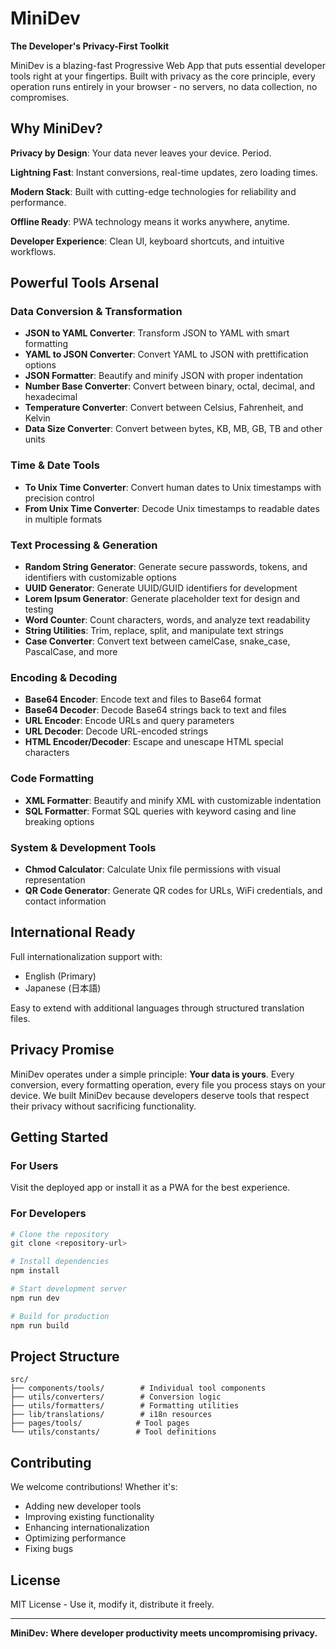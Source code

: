 # MiniDev

**The Developer's Privacy-First Toolkit**

MiniDev is a blazing-fast Progressive Web App that puts essential developer tools right at your fingertips. Built with privacy as the core principle, every operation runs entirely in your browser - no servers, no data collection, no compromises.

## Why MiniDev?

**Privacy by Design**: Your data never leaves your device. Period.

**Lightning Fast**: Instant conversions, real-time updates, zero loading times.

**Modern Stack**: Built with cutting-edge technologies for reliability and performance.

**Offline Ready**: PWA technology means it works anywhere, anytime.

**Developer Experience**: Clean UI, keyboard shortcuts, and intuitive workflows.

## Powerful Tools Arsenal

### Data Conversion & Transformation
- **JSON to YAML Converter**: Transform JSON to YAML with smart formatting
- **YAML to JSON Converter**: Convert YAML to JSON with prettification options
- **JSON Formatter**: Beautify and minify JSON with proper indentation
- **Number Base Converter**: Convert between binary, octal, decimal, and hexadecimal
- **Temperature Converter**: Convert between Celsius, Fahrenheit, and Kelvin
- **Data Size Converter**: Convert between bytes, KB, MB, GB, TB and other units

### Time & Date Tools
- **To Unix Time Converter**: Convert human dates to Unix timestamps with precision control
- **From Unix Time Converter**: Decode Unix timestamps to readable dates in multiple formats

### Text Processing & Generation
- **Random String Generator**: Generate secure passwords, tokens, and identifiers with customizable options
- **UUID Generator**: Generate UUID/GUID identifiers for development
- **Lorem Ipsum Generator**: Generate placeholder text for design and testing
- **Word Counter**: Count characters, words, and analyze text readability
- **String Utilities**: Trim, replace, split, and manipulate text strings
- **Case Converter**: Convert text between camelCase, snake_case, PascalCase, and more

### Encoding & Decoding
- **Base64 Encoder**: Encode text and files to Base64 format
- **Base64 Decoder**: Decode Base64 strings back to text and files
- **URL Encoder**: Encode URLs and query parameters
- **URL Decoder**: Decode URL-encoded strings
- **HTML Encoder/Decoder**: Escape and unescape HTML special characters

### Code Formatting
- **XML Formatter**: Beautify and minify XML with customizable indentation
- **SQL Formatter**: Format SQL queries with keyword casing and line breaking options

### System & Development Tools
- **Chmod Calculator**: Calculate Unix file permissions with visual representation
- **QR Code Generator**: Generate QR codes for URLs, WiFi credentials, and contact information

## International Ready

Full internationalization support with:
- English (Primary)
- Japanese (日本語)

Easy to extend with additional languages through structured translation files.

## Privacy Promise

MiniDev operates under a simple principle: **Your data is yours**. Every conversion, every formatting operation, every file you process stays on your device. We built MiniDev because developers deserve tools that respect their privacy without sacrificing functionality.

## Getting Started

### For Users
Visit the deployed app or install it as a PWA for the best experience.

### For Developers
```bash
# Clone the repository
git clone <repository-url>

# Install dependencies
npm install

# Start development server
npm run dev

# Build for production
npm run build
```

## Project Structure

```
src/
├── components/tools/        # Individual tool components
├── utils/converters/        # Conversion logic
├── utils/formatters/        # Formatting utilities
├── lib/translations/        # i18n resources
├── pages/tools/            # Tool pages
└── utils/constants/        # Tool definitions
```

## Contributing

We welcome contributions! Whether it's:
- Adding new developer tools
- Improving existing functionality
- Enhancing internationalization
- Optimizing performance
- Fixing bugs

## License

MIT License - Use it, modify it, distribute it freely.

---

**MiniDev: Where developer productivity meets uncompromising privacy.**
